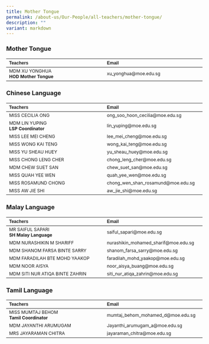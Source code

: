 ```yaml
---
title: Mother Tongue
permalink: /about-us/Our-People/all-teachers/mother-tongue/
description: ""
variant: markdown
---
```

### **Mother Tongue**
<table border="0" cellpadding="0" cellspacing="0" style="width:624px">
	<thead>
		<tr>
			<th scope="col" style="text-align:left; width:249px"><span style="font-size:12px"><span style="font-family:Arial,Helvetica,sans-serif">Teachers</span></span></th>
			<th scope="col" style="text-align:left; width:251px"><span style="font-size:12px"><span style="font-family:Arial,Helvetica,sans-serif">Email </span></span></th>
</tr>
	</thead>
	<tbody>
		<tr>
			<td style="width:249px"><span style="font-size:12px">MDM XU YONGHUA<br>
				<strong>HOD Mother Tongue</strong></span></td>
			<td style="width:251px"><span style="font-size:12px">xu_yonghua@moe.edu.sg&nbsp;</span></td>
		</tr>
			</tbody>
</table>

### **Chinese Language**
<table border="0" cellpadding="0" cellspacing="0" style="width:624px">
	<thead>
		<tr>
			<th scope="col" style="text-align:left; width:249px"><span style="font-size:12px"><span style="font-family:Arial,Helvetica,sans-serif">Teachers</span></span></th>
			<th scope="col" style="text-align:left; width:251px"><span style="font-size:12px"><span style="font-family:Arial,Helvetica,sans-serif">Email </span></span></th>
</tr>
	</thead>
	<tbody>
		<tr>
			<td style="width:249px"><span style="font-size:12px">MISS CECILIA ONG<br>
				<strong></strong></span></td>
			<td style="width:251px"><span style="font-size:12px">ong_soo_hoon_cecilia@moe.edu.sg&nbsp;</span></td>
				</tr><tr>
						<td style="width:249px"><span style="font-size:12px">MDM LIN YUPING<br>
				<strong>LSP Coordinator</strong></span></td>
						<td style="width:251px"><span style="font-size:12px">lin_yuping@moe.edu.sg</span></td>
		</tr>
				<tr>
						<td style="width:249px"><span style="font-size:12px">MISS LEE MEI CHENG</span></td>
					<td style="width:251px"><span style="font-size:12px">lee_mei_cheng@moe.edu.sg</span></td></tr>
					<tr>
						<td style="width:249px"><span style="font-size:12px">MISS WONG KAI TENG</span></td>
					<td style="width:251px"><span style="font-size:12px">wong_kai_teng@moe.edu.sg</span></td></tr>
				<tr>
						<td style="width:249px"><span style="font-size:12px">MISS YU SHEAU HUEY</span></td>
					<td style="width:251px"><span style="font-size:12px">yu_sheau_huey@moe.edu.sg</span></td></tr>
				<tr>
						<td style="width:249px"><span style="font-size:12px">MISS CHONG LENG CHER</span></td>
					<td style="width:251px"><span style="font-size:12px">chong_leng_cher@moe.edu.sg</span></td></tr>
				<tr>
						<td style="width:249px"><span style="font-size:12px">MDM CHEW SUET SAN</span></td>
					<td style="width:251px"><span style="font-size:12px">chew_suet_san@moe.edu.sg</span></td></tr>
				<tr>
					<td style="width:249px"><span style="font-size:12px">MISS QUAH YEE WEN</span></td>
					<td style="width:251px"><span style="font-size:12px">quah_yee_wen@moe.edu.sg</span></td></tr>
				<tr>
					<td style="width:249px"><span style="font-size:12px">MISS ROSAMUND CHONG</span></td>
					<td style="width:251px"><span style="font-size:12px">chong_wen_shan_rosamund@moe.edu.sg</span></td></tr>
				<tr>
						<td style="width:249px"><span style="font-size:12px">MISS AW JIE SHI</span></td>
					<td style="width:251px"><span style="font-size:12px">aw_jie_shi@moe.edu.sg</span></td></tr>
				<tr>
			</tr></tbody>
</table>

### **Malay Language**
<table border="0" cellpadding="0" cellspacing="0" style="width:624px">
	<thead>
		<tr>
			<th scope="col" style="text-align:left; width:249px"><span style="font-size:12px"><span style="font-family:Arial,Helvetica,sans-serif">Teachers</span></span></th>
			<th scope="col" style="text-align:left; width:251px"><span style="font-size:12px"><span style="font-family:Arial,Helvetica,sans-serif">Email </span></span></th>
</tr>
	</thead>
	<tbody>
		<tr>
			<td style="width:249px"><span style="font-size:12px">MR SAIFUL SAPARI<br>
				<strong>SH Malay Language</strong></span></td>
			<td style="width:251px"><span style="font-size:12px">saiful_sapari@moe.edu.sg&nbsp;</span></td>
				</tr><tr>
						<td style="width:249px"><span style="font-size:12px">MDM NURASHIKIN M SHARIFF<br></span></td>
						<td style="width:251px"><span style="font-size:12px">nurashikin_mohamed_sharif@moe.edu.sg</span></td>
		</tr>
				<tr>
						<td style="width:249px"><span style="font-size:12px">MDM SHANOM FARSA BINTE SARRY</span></td>
					<td style="width:251px"><span style="font-size:12px">shanom_farsa_sarry@moe.edu.sg</span></td></tr>
					<tr>
						<td style="width:249px"><span style="font-size:12px">MDM FARADILAH BTE MOHD YAAKOP</span></td>
					<td style="width:251px"><span style="font-size:12px">faradilah_mohd_yaakop@moe.edu.sg</span></td></tr>
				<tr>
						<td style="width:249px"><span style="font-size:12px">MDM NOOR AISYA</span></td>
					<td style="width:251px"><span style="font-size:12px">noor_aisya_buang@moe.edu.sg</span></td></tr>
				<tr>
						<td style="width:249px"><span style="font-size:12px">MDM SITI NUR ATIQA BINTE ZAHRIN</span></td>
					<td style="width:251px"><span style="font-size:12px">siti_nur_atiqa_zahrin@moe.edu.sg</span></td></tr>
				<tr>
			</tr></tbody>
</table>

### **Tamil Language**
<table border="0" cellpadding="0" cellspacing="0" style="width:624px">
	<thead>
		<tr>
			<th scope="col" style="text-align:left; width:249px"><span style="font-size:12px"><span style="font-family:Arial,Helvetica,sans-serif">Teachers</span></span></th>
			<th scope="col" style="text-align:left; width:251px"><span style="font-size:12px"><span style="font-family:Arial,Helvetica,sans-serif">Email </span></span></th>
</tr>
	</thead>
	<tbody>
		<tr>
			<td style="width:249px"><span style="font-size:12px">MISS MUMTAJ BEHOM<br>
				<strong>Tamil Coordinator</strong></span></td>
			<td style="width:251px"><span style="font-size:12px">mumtaj_behom_mohamed_d@moe.edu.sg&nbsp;</span></td>
				</tr><tr>
						<td style="width:249px"><span style="font-size:12px">MDM JAYANTHI ARUMUGAM<br></span></td>
						<td style="width:251px"><span style="font-size:12px">Jayanthi_arumugam_a@moe.edu.sg</span></td>
		</tr>
				<tr>
						<td style="width:249px"><span style="font-size:12px">MRS JAYARAMAN CHITRA</span></td>
					<td style="width:251px"><span style="font-size:12px">jayaraman_chitra@moe.edu.sg</span></td></tr>
					<tr>
			</tr></tbody>
</table>